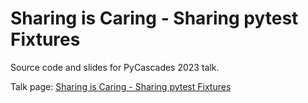 # Sharing is Caring  - Sharing pytest Fixtures

Source code and slides for PyCascades 2023 talk.

Talk page: [Sharing is Caring - Sharing pytest Fixtures](https://2023.pycascades.com/program/talks/sharing-is-caring-sharing-pytest-fixtures/)
